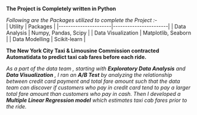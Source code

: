 **The Project is Completely written in Python**<br>

*Following are the Packages utilized to complete the Project :-*<br>
| Utility              | Packages             |
|----------------------|-----------------------|
| Data Analysis        | Numpy, Pandas, Scipy  |
| Data Visualization   | Matplotlib, Seaborn   |
|   Data Modelling     | Scikit-learn          |

**The New York City Taxi & Limousine Commission contracted Automatidata to predict taxi cab fares before each ride.**

*As a part of the data team , starting with **Exploratory Data Analysis** and **Data Visualization** , I ran an **A/B Test** by analyzing the relationship between credit card payment and total fare amount such that the data team can discover if customers who pay in credit card tend to pay a larger total fare amount than customers who pay in cash. Then I developed a **Multiple Linear Regression model** which estimates taxi cab fares prior to the ride.*
